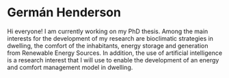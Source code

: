 # Germán Henderson

Hi everyone! I am currently working on my PhD thesis. Among the main interests for the development of my research are bioclimatic strategies in dwelling, 
the comfort of the inhabitants, energy storage and generation from Renewable Energy Sources. In addition, the use of artificial intelligence is a 
research interest that I will use to enable the development of an energy and comfort management model in dwelling.
